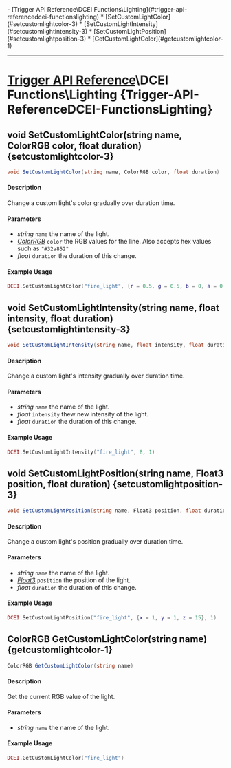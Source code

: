 <div id="toc" markdown="1">
- [Trigger API Reference\DCEI Functions\Lighting](#trigger-api-referencedcei-functionslighting)
  * [SetCustomLightColor](#setcustomlightcolor-3)
  * [SetCustomLightIntensity](#setcustomlightintensity-3)
  * [SetCustomLightPosition](#setcustomlightposition-3)
  * [GetCustomLightColor](#getcustomlightcolor-1)

</div>

***

# [Trigger API Reference](Trigger-API-Reference)\\DCEI Functions\Lighting {Trigger-API-ReferenceDCEI-FunctionsLighting}

[](overview-start)

[](overview-end)

## void SetCustomLightColor(string name, ColorRGB color, float duration) {setcustomlightcolor-3}
```cs
void SetCustomLightColor(string name, ColorRGB color, float duration)
```
#### Description
[](description-start)
Change a custom light's color gradually over duration time.
[](description-end)

#### Parameters
[](parameters-start)
- *string* `name` the name of the light.
- *[ColorRGB](Trigger-API-Reference-DCEI-Types#colorrgb)* `color` the RGB values for the line. Also accepts hex values such as `"#32a852"`
- *float* `duration` the duration of this change.

[](parameters-end)

#### Example Usage
[](example-usage-start)
```Lua
DCEI.SetCustomLightColor("fire_light", {r = 0.5, g = 0.5, b = 0, a = 0.5}, 1)
```
[](example-usage-end)

[](extra-section-start)

[](extra-section-end)

## void SetCustomLightIntensity(string name, float intensity, float duration) {setcustomlightintensity-3}
```cs
void SetCustomLightIntensity(string name, float intensity, float duration)
```
#### Description
[](description-start)
Change a custom light's intensity gradually over duration time.
[](description-end)

#### Parameters
[](parameters-start)
- *string* `name` the name of the light.
- *float* `intensity` thew new intensity of the light.
- *float* `duration` the duration of this change.

[](parameters-end)

#### Example Usage
[](example-usage-start)
```Lua
DCEI.SetCustomLightIntensity("fire_light", 8, 1)
```
[](example-usage-end)

[](extra-section-start)

[](extra-section-end)

## void SetCustomLightPosition(string name, Float3 position, float duration) {setcustomlightposition-3}
```cs
void SetCustomLightPosition(string name, Float3 position, float duration)
```
#### Description
[](description-start)
Change a custom light's position gradually over duration time.
[](description-end)

#### Parameters
[](parameters-start)
- *string* `name` the name of the light.
- *[Float3](Trigger-API-Reference-DCEI-Types#float3)* `position` the position of the light.
- *float* `duration` the duration of this change.

[](parameters-end)

#### Example Usage
[](example-usage-start)
```Lua
DCEI.SetCustomLightPosition("fire_light", {x = 1, y = 1, z = 15}, 1)
```
[](example-usage-end)

[](extra-section-start)

[](extra-section-end)

## ColorRGB GetCustomLightColor(string name) {getcustomlightcolor-1}
```cs
ColorRGB GetCustomLightColor(string name)
```
#### Description
[](description-start)
Get the current RGB value of the light.
[](description-end)

#### Parameters
[](parameters-start)
- *string* `name` the name of the light.

[](parameters-end)

#### Example Usage
[](example-usage-start)
```Lua
DCEI.GetCustomLightColor("fire_light")
```
[](example-usage-end)

[](extra-section-start)

[](extra-section-end)


